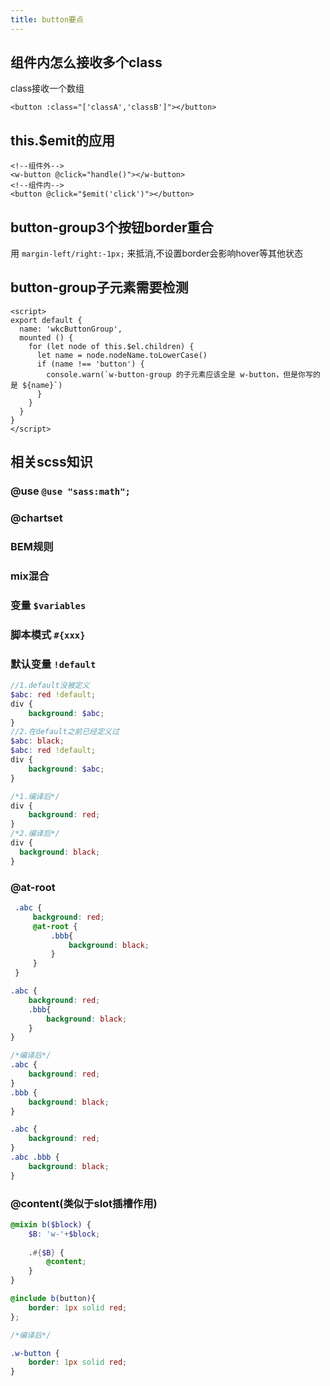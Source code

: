 ```yaml
---
title: button要点
---
```

## 组件内怎么接收多个class

class接收一个数组
```vue
<button :class="['classA','classB']"></button> 
```
## this.$emit的应用
```vue
<!--组件外-->
<w-button @click="handle()"></w-button>
<!--组件内-->
<button @click="$emit('click')"></button>
```


## button-group3个按钮border重合
用 `margin-left/right:-1px;`  来抵消,不设置border会影响hover等其他状态

## button-group子元素需要检测

```vue
<script>
export default {
  name: 'wkcButtonGroup',
  mounted () {
    for (let node of this.$el.children) {
      let name = node.nodeName.toLowerCase()
      if (name !== 'button') {
        console.warn(`w-button-group 的子元素应该全是 w-button，但是你写的是 ${name}`)
      }
    }
  }
}
</script>
```

## 相关scss知识

### @use    `@use "sass:math";`
### @chartset
### BEM规则
### mix混合
### 变量 `$variables`
### 脚本模式 `#{xxx}`
### 默认变量 `!default`
```scss
//1.default没被定义
$abc: red !default;
div {
    background: $abc;
}
//2.在default之前已经定义过
$abc: black;
$abc: red !default;
div {
    background: $abc;
}
```

```css
/*1.编译后*/
div {
    background: red;
}
/*2.编译后*/
div {
  background: black;
}
```
### @at-root 
```scss
 .abc {
     background: red;
     @at-root {
         .bbb{
             background: black;
         }
     }
 }

.abc {
    background: red;
    .bbb{
        background: black;
    }
}
```

```css
/*编译后*/
.abc {
    background: red;
}
.bbb {
    background: black;
}

.abc {
    background: red;
}
.abc .bbb {
    background: black;
}
```

### @content(类似于slot插槽作用)
```scss
@mixin b($block) {
    $B: 'w-'+$block;
    
    .#{$B} {
        @content;
    }
}

@include b(button){
    border: 1px solid red;
};
```
```css
/*编译后*/

.w-button {
    border: 1px solid red;
}

```
